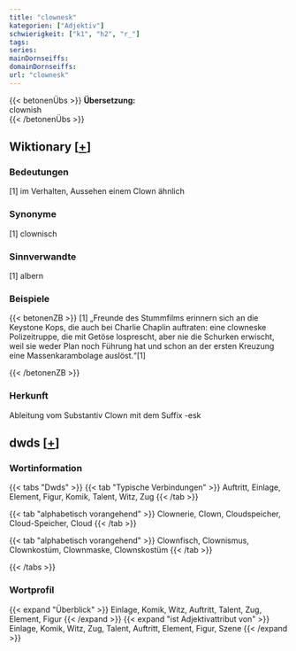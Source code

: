 ```yaml
---
title: "clownesk"
kategorien: ["Adjektiv"]
schwierigkeit: ["k1", "h2", "r_"]
tags:
series:
mainDornseiffs:
domainDornseiffs:
url: "clownesk"
---
```


{{< betonenÜbs >}}
**Übersetzung:**  
clownish  
{{< /betonenÜbs >}}

## Wiktionary [[+](https://de.wiktionary.org/wiki/clownesk)]

### Bedeutungen
[1] im Verhalten, Aussehen einem Clown ähnlich  

### Synonyme
[1] clownisch  

### Sinnverwandte
[1] albern  

### Beispiele
{{< betonenZB >}}
[1] „Freunde des Stummfilms erinnern sich an die Keystone Kops, die auch bei Charlie Chaplin auftraten: eine clowneske Polizeitruppe, die mit Getöse losprescht, aber nie die Schurken erwischt, weil sie weder Plan noch Führung hat und schon an der ersten Kreuzung eine Massenkarambolage auslöst.“[1]  

{{< /betonenZB >}}
### Herkunft
Ableitung vom Substantiv Clown mit dem Suffix -esk  



## dwds [[+](https://www.dwds.de/wb/clownesk)]

### Wortinformation
{{< tabs "Dwds" >}}
{{< tab "Typische Verbindungen" >}}
Auftritt, Einlage, Element, Figur, Komik, Talent, Witz, Zug
{{< /tab >}}

{{< tab "alphabetisch vorangehend" >}}
Clownerie, Clown, Cloudspeicher, Cloud-Speicher, Cloud
{{< /tab >}}

{{< tab "alphabetisch vorangehend" >}}
Clownfisch, Clownismus, Clownkostüm, Clownmaske, Clownskostüm
{{< /tab >}}

{{< /tabs >}}

### Wortprofil
{{< expand "Überblick" >}} Einlage, Komik, Witz, Auftritt, Talent, Zug, Element, Figur {{< /expand >}}
{{< expand "ist Adjektivattribut von" >}} Einlage, Komik, Witz, Zug, Talent, Auftritt, Element, Figur, Szene {{< /expand >}}

